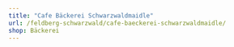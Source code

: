 ```yaml
---
title: "Cafe Bäckerei Schwarzwaldmaidle"
url: /feldberg-schwarzwald/cafe-baeckerei-schwarzwaldmaidle/
shop: Bäckerei
---
```

